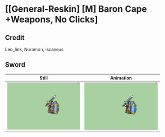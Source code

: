 # [\[General-Reskin\] \[M\] Baron Cape +Weapons, No Clicks]

## Credit

Leo_link, Nuramon, Iscaneus
	
## Sword

| Still | Animation |
| :---: | :-------: |
| ![Sword still](./Sword_000.png) | ![Sword animation](./Sword.gif) |
